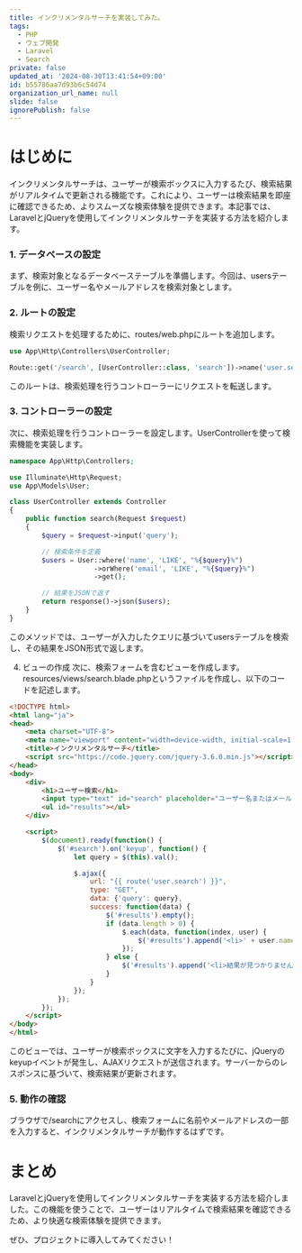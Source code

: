 ```yaml
---
title: インクリメンタルサーチを実装してみた。
tags:
  - PHP
  - ウェブ開発
  - Laravel
  - Search
private: false
updated_at: '2024-08-30T13:41:54+09:00'
id: b55786aa7d93b6c54d74
organization_url_name: null
slide: false
ignorePublish: false
---
```

# はじめに
インクリメンタルサーチは、ユーザーが検索ボックスに入力するたび、検索結果がリアルタイムで更新される機能です。これにより、ユーザーは検索結果を即座に確認できるため、よりスムーズな検索体験を提供できます。本記事では、LaravelとjQueryを使用してインクリメンタルサーチを実装する方法を紹介します。

### 1. データベースの設定
まず、検索対象となるデータベーステーブルを準備します。今回は、usersテーブルを例に、ユーザー名やメールアドレスを検索対象とします。

### 2. ルートの設定
検索リクエストを処理するために、routes/web.phpにルートを追加します。

```php
use App\Http\Controllers\UserController;

Route::get('/search', [UserController::class, 'search'])->name('user.search');
```
このルートは、検索処理を行うコントローラーにリクエストを転送します。

### 3. コントローラーの設定
次に、検索処理を行うコントローラーを設定します。UserControllerを使って検索機能を実装します。

```php
namespace App\Http\Controllers;

use Illuminate\Http\Request;
use App\Models\User;

class UserController extends Controller
{
    public function search(Request $request)
    {
        $query = $request->input('query');

        // 検索条件を定義
        $users = User::where('name', 'LIKE', "%{$query}%")
                     ->orWhere('email', 'LIKE', "%{$query}%")
                     ->get();

        // 結果をJSONで返す
        return response()->json($users);
    }
}
```
このメソッドでは、ユーザーが入力したクエリに基づいてusersテーブルを検索し、その結果をJSON形式で返します。

4. ビューの作成
次に、検索フォームを含むビューを作成します。resources/views/search.blade.phpというファイルを作成し、以下のコードを記述します。

```html
<!DOCTYPE html>
<html lang="ja">
<head>
    <meta charset="UTF-8">
    <meta name="viewport" content="width=device-width, initial-scale=1.0">
    <title>インクリメンタルサーチ</title>
    <script src="https://code.jquery.com/jquery-3.6.0.min.js"></script>
</head>
<body>
    <div>
        <h1>ユーザー検索</h1>
        <input type="text" id="search" placeholder="ユーザー名またはメールアドレスを入力">
        <ul id="results"></ul>
    </div>

    <script>
        $(document).ready(function() {
            $('#search').on('keyup', function() {
                let query = $(this).val();

                $.ajax({
                    url: "{{ route('user.search') }}",
                    type: "GET",
                    data: {'query': query},
                    success: function(data) {
                        $('#results').empty();
                        if (data.length > 0) {
                            $.each(data, function(index, user) {
                                $('#results').append('<li>' + user.name + ' (' + user.email + ')</li>');
                            });
                        } else {
                            $('#results').append('<li>結果が見つかりません</li>');
                        }
                    }
                });
            });
        });
    </script>
</body>
</html>
```
このビューでは、ユーザーが検索ボックスに文字を入力するたびに、jQueryのkeyupイベントが発生し、AJAXリクエストが送信されます。サーバーからのレスポンスに基づいて、検索結果が更新されます。

### 5. 動作の確認
ブラウザで/searchにアクセスし、検索フォームに名前やメールアドレスの一部を入力すると、インクリメンタルサーチが動作するはずです。

# まとめ
 LaravelとjQueryを使用してインクリメンタルサーチを実装する方法を紹介しました。この機能を使うことで、ユーザーはリアルタイムで検索結果を確認できるため、より快適な検索体験を提供できます。
 
 ぜひ、プロジェクトに導入してみてください！
